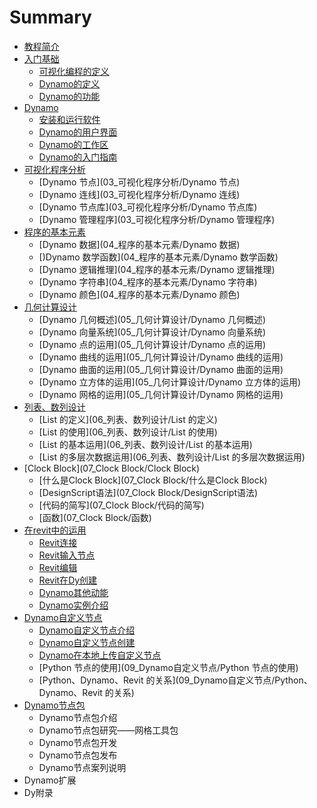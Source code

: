 # Summary

* [教程简介](README.md)
* [入门基础](01_入门基础/入门基础)
   * [可视化编程的定义](01_入门基础/可视化编程的定义)
   * [Dynamo的定义](01_入门基础/Dynamo的定义)
   * [Dynamo的功能](01_入门基础/Dynamo的功能)
* [Dynamo](02_Dynamo/Dynamo)
   * [安装和运行软件](02_Dynamo/安装和运行软件)
   * [Dynamo的用户界面](02_Dynamo/Dynamo的用户界面)
   * [Dynamo的工作区](02_Dynamo/Dynamo的工作区)
   * [Dynamo的入门指南](02_Dynamo/Dynamo的入门指南)
* [可视化程序分析](03_可视化程序分析/可视化程序分析)
   * [Dynamo 节点](03_可视化程序分析/Dynamo 节点)
   * [Dynamo 连线](03_可视化程序分析/Dynamo 连线)
   * [Dynamo 节点库](03_可视化程序分析/Dynamo 节点库)
   * [Dynamo 管理程序](03_可视化程序分析/Dynamo 管理程序)
* [程序的基本元素](04_程序的基本元素/程序的基本元素)
   * [Dynamo 数据](04_程序的基本元素/Dynamo 数据)
   * [)Dynamo 数学函数](04_程序的基本元素/Dynamo 数学函数)
   * [Dynamo 逻辑推理](04_程序的基本元素/Dynamo 逻辑推理)
   * [Dynamo 字符串](04_程序的基本元素/Dynamo 字符串)
   * [Dynamo 颜色](04_程序的基本元素/Dynamo 颜色)
* [几何计算设计](05_几何计算设计/几何计算设计)
   * [Dynamo 几何概述](05_几何计算设计/Dynamo 几何概述)
   * [Dynamo 向量系统](05_几何计算设计/Dynamo 向量系统)
   * [Dynamo 点的运用](05_几何计算设计/Dynamo 点的运用)
   * [Dynamo 曲线的运用](05_几何计算设计/Dynamo 曲线的运用)
   * [Dynamo 曲面的运用](05_几何计算设计/Dynamo 曲面的运用)
   * [Dynamo 立方体的运用](05_几何计算设计/Dynamo 立方体的运用)
   * [Dynamo 网格的运用](05_几何计算设计/Dynamo 网格的运用)
* [列表、数列设计](06_列表、数列设计/列表、数列设计)
   * [List 的定义](06_列表、数列设计/List 的定义)
   * [List 的使用](06_列表、数列设计/List 的使用)
   * [List 的基本运用](06_列表、数列设计/List 的基本运用)
   * [List 的多层次数据运用](06_列表、数列设计/List 的多层次数据运用)
* [Clock Block](07_Clock Block/Clock Block)
   * [什么是Clock Block](07_Clock Block/什么是Clock Block)
   * [DesignScript语法](07_Clock Block/DesignScript语法)
   * [代码的简写](07_Clock Block/代码的简写)
   * [函数](07_Clock Block/函数)
* [在revit中的运用](08_在revit中的运用/在revit中的运用)
   * [Revit连接](08_在revit中的运用/Revit连接)
   * [Revit输入节点](08_在revit中的运用/Revit输入节点)
   * [Revit编辑](08_在revit中的运用/Revit编辑)
   * [Revit在Dy创建](08_在revit中的运用/Revit在Dy创建)
   * [Dynamo其他动能](08_在revit中的运用/Dynamo其他动能)
   * [Dynamo实例介绍](08_在revit中的运用/Dynamo实例介绍)
* [Dynamo自定义节点](09_Dynamo自定义节点/Dynamo自定义节点)
   * [Dynamo自定义节点介绍](09_Dynamo自定义节点/Dynamo自定义节点介绍)
   * [Dynamo自定义节点创建](09_Dynamo自定义节点/Dynamo自定义节点创建)
   * [Dynamo在本地上传自定义节点](09_Dynamo自定义节点/Dynamo在本地上传自定义节点)
   * [Python 节点的使用](09_Dynamo自定义节点/Python 节点的使用)
   * [Python、Dynamo、Revit 的关系](09_Dynamo自定义节点/Python、Dynamo、Revit 的关系)
* [Dynamo节点包](10_Dynamo节点包/Dynamo节点包)
   * Dynamo节点包介绍
   * Dynamo节点包研究——网格工具包
   * Dynamo节点包开发
   * Dynamo节点包发布
   * Dynamo节点案列说明
* Dynamo扩展
* Dy附录

